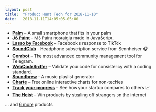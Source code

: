 ```yaml
---
layout: post
title:  "Product Hunt Tech for 2018-11-10"
date:   2018-11-11T14:05:05-05:00
---
```


* **[Palm](https://www.producthunt.com/posts/palm?utm_campaign=producthunt-api&utm_medium=api&utm_source=Application%3A+Daily+Digest+RSS+%28ID%3A+3202%29)** – A small smartphone that fits in your palm
* **[JS Paint](https://www.producthunt.com/posts/js-paint?utm_campaign=producthunt-api&utm_medium=api&utm_source=Application%3A+Daily+Digest+RSS+%28ID%3A+3202%29)** – MS Paint nostalgia made in JavaScript.
* **[Lasso by Facebook](https://www.producthunt.com/posts/lasso-by-facebook?utm_campaign=producthunt-api&utm_medium=api&utm_source=Application%3A+Daily+Digest+RSS+%28ID%3A+3202%29)** – Facebook's response to TikTok
* **[SoundClub](https://www.producthunt.com/posts/soundclub?utm_campaign=producthunt-api&utm_medium=api&utm_source=Application%3A+Daily+Digest+RSS+%28ID%3A+3202%29)** – Headphone subscription service from Sennheiser 🎧
* **[Combot](https://www.producthunt.com/posts/combot?utm_campaign=producthunt-api&utm_medium=api&utm_source=Application%3A+Daily+Digest+RSS+%28ID%3A+3202%29)** – The most advanced community management tool for Telegram.
* **[WebCodeSniffer](https://www.producthunt.com/posts/webcodesniffer?utm_campaign=producthunt-api&utm_medium=api&utm_source=Application%3A+Daily+Digest+RSS+%28ID%3A+3202%29)** – Validate your code for consistency with a coding standard.
* **[Soundbrew](https://www.producthunt.com/posts/soundbrew?utm_campaign=producthunt-api&utm_medium=api&utm_source=Application%3A+Daily+Digest+RSS+%28ID%3A+3202%29)** – A music playlist generator
* **[Charte](https://www.producthunt.com/posts/charte?utm_campaign=producthunt-api&utm_medium=api&utm_source=Application%3A+Daily+Digest+RSS+%28ID%3A+3202%29)** – Free online interactive charts for non-techies
* **[Track your progress](https://www.producthunt.com/posts/track-your-progress?utm_campaign=producthunt-api&utm_medium=api&utm_source=Application%3A+Daily+Digest+RSS+%28ID%3A+3202%29)** – See how your startup compares to others  📈
* **[The Heist](https://www.producthunt.com/posts/the-heist?utm_campaign=producthunt-api&utm_medium=api&utm_source=Application%3A+Daily+Digest+RSS+%28ID%3A+3202%29)** – Win products by stealing off strangers on the internet

… and [6 more](https://www.producthunt.com/tech) products